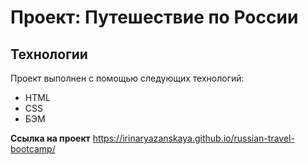 # Проект: Путешествие по России

## Технологии

Проект выполнен с помощью следующих технологий:

- HTML
- CSS
- БЭМ

**Ссылка на проект** 
https://irinaryazanskaya.github.io/russian-travel-bootcamp/
